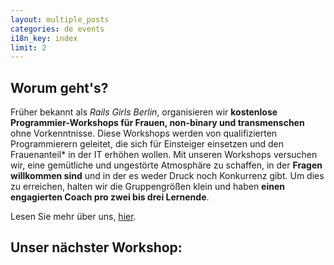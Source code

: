 ```yaml
---
layout: multiple_posts
categories: de events
i18n_key: index
limit: 2
---
```


## Worum geht's?
Früher bekannt als *Rails Girls Berlin*, organisieren wir **kostenlose Programmier-Workshops für Frauen, non-binary und transmenschen** ohne Vorkenntnisse.
Diese Workshops werden von qualifizierten Programmierern geleitet, die sich für Einsteiger einsetzen und den Frauenanteil* in der IT erhöhen wollen. Mit unseren Workshops versuchen wir, eine gemütliche und ungestörte Atmosphäre zu schaffen, in der **Fragen willkommen sind** und in der es weder Druck noch Konkurrenz gibt. Um dies zu erreichen, halten wir die Gruppengrößen klein und haben **einen engagierten Coach pro zwei bis drei Lernende**.

Lesen Sie mehr über uns, [hier](/de/about).

## Unser nächster Workshop:
